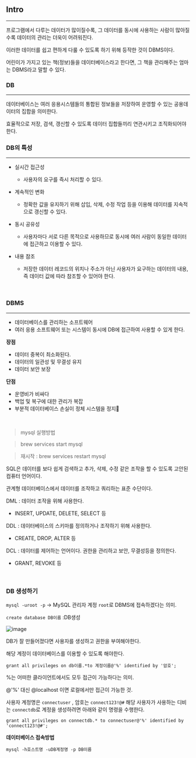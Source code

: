 ## Intro
---

프로그램에서 다루는 데이터가 많이질수록, 그 데이터를 동시에 사용하는 사람이 많아질수록 데이터의 관리는 더욱이 어려워진다.

이러한 데이터를 쉽고 편하게 다룰 수 있도록 하기 위해 등작한 것이 DBMS이다.
<br>


어린이가 가지고 있는 책(정보)들을 데이터베이스라고 한다면, 그 책을 관리해주는 엄마는 DBMS라고 말할 수 있다.

### DB
---
데이터베이스는 여러 응용시스템들의 통합된 정보들을 저장하여 운영할 수 있는 공용데이터의 집합을 의미한다.

효율적으로 저장, 검색, 갱신할 수 있도록 데이터 집합들끼리 연관시키고 조직화되어야 한다.

### DB의 특성
---
-   실시간 접근성

    -   사용자의 요구를 즉시 처리할 수 있다.

-   계속적인 변화

    -   정확한 값을 유지하기 위해 삽입, 삭제, 수정 작업 등을 이용해 데이터를 지속적으로 갱신할 수 있다.

-   동시 공유성

    -   사용자마다 서로 다른 목적으로 사용하므로 동시에 여러 사람이 동일한 데이터에 접근하고 이용할 수 있다.

-   내용 참조

    -   저장한 데이터 레코드의 위치나 주소가 아닌 사용자가 요구하는 데이터의 내용, 즉 데이터 값에 따라 참조할 수 있어야 한다.

<br>

### DBMS
---

-   데이터베이스를 관리하는 소프트웨어
-   여러 응용 소프트웨어 또는 시스템이 동시에 DB에 접근하여 사용할 수 있게 한다.

**장점**

-   데이터 중복이 최소화된다.
-   데이터의 일관성 및 무결성 유지
-   데이터 보안 보장

**단점**

-   운영비가 비싸다
-   백업 및 복구에 대한 관리가 복잡
-   부분적 데이터베이스 손실이 정체 시스템을 정지

<br>

> mysql 실행방법

> brew services start mysql

> 재시작 : brew services restart mysql

SQL은 데이터를 보다 쉽게 검색하고 추가, 삭제, 수정 같은 조작을 할 수 있도록 고안된 컴퓨터 언어이다.

관계형 데이터베이스에서 데이터를 조작하고 쿼리하는 표준 수단이다.

DML : 데이터 조작을 위해 사용한다.
-   INSERT, UPDATE, DELETE, SELECT 등

DDL : 데이터베이스의 스키마를 정의하거나 조작하기 위해 사용한다.
-   CREATE, DROP, ALTER 등

DCL : 데이터를 제어하는 언어이다. 권한을 관리하고 보안, 무결성등을 정의한다.
-   GRANT, REVOKE 등

<br>

### DB 생성하기

`mysql -uroot -p` -> MySQL 관리자 계정 `root`로 DBMS에 접속하겠다는 의미.

`create database DB이름` :DB생성

![image](https://user-images.githubusercontent.com/33051018/77064340-aa7d6b80-6a22-11ea-900a-3e46fb43735e.png)

DB가 잘 만들어졌다면 사용자를 생성하고 권한을 부여해야한다.

해당 계정이 데이터베이스를 이용할 수 있도록 해야한다.

`grant all privileges on db이름.*to 계정이름@'%' identified by '암호';`

%는 어떠한 클라이언트에서도 모두 접근이 가능하다는 의미.

@'%' 대신 @localhost 이면 로컬에서만 접근이 가능한 것.

사용자 계정명은 `connectuser` , 암호는 `connect123!@#` 해당 사용자가 사용하는 디비는 `connectdb`로 계정을 생성하려면 아래와 같이 명령을 수행한다.

`grant all privileges on connectdb.* to connectuser@'%' identified by 'connect123!@#';`


**데이터베이스 접속방법**

`mysql -h호스트명 -uDB계정명 -p DB이름`

 
